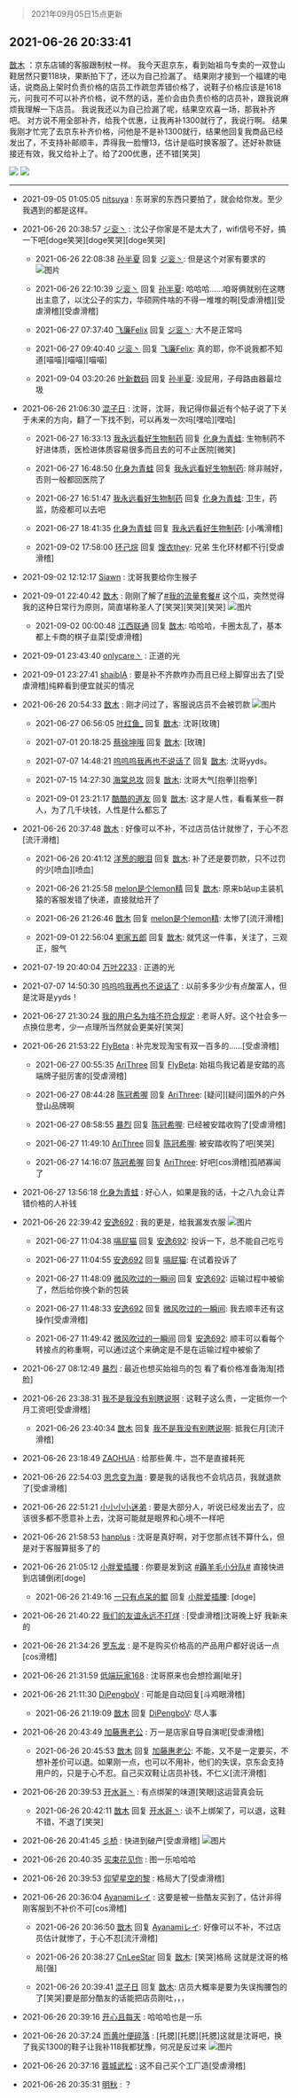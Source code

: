 > 2021年09月05日15点更新
<link rel="stylesheet" href="https://cdn.jsdelivr.net/gh/taotie6/sampleJSON@main/css/photo_show.css">


 ## 2021-06-26 20:33:41 

 [㪚木](https://www.coolapk.com/feed/28028799?shareKey=M2QxYTA1MmY1NzRhNjEzMTc4MTc~) ：京东店铺的客服跟制杖一样。
我今天逛京东，看到始祖鸟专卖的一双登山鞋居然只要118块，果断拍下了，还以为自己捡漏了。
结果刚才接到一个福建的电话，说商品上架时负责价格的店员工作疏忽弄错价格了，说鞋子价格应该是1618元，问我可不可以补齐价格，说不然的话，差价会由负责价格的店员补<!--break-->，跟我说麻烦我理解一下店员。
我说我还以为自己捡漏了呢，结果空欢喜一场，那我补齐吧。
对方说不用全部补齐，给我个优惠，让我再补1300就行了，我说行啊。
结果我刚才忙完了去京东补齐价格，问他是不是补1300就行，结果他回复我商品已经发出了，不支持补邮顺丰，弄得我一脸懵13，估计是临时换客服了。还好补款链接还有效，我又给补上了。给了200优惠，还不错[笑哭] 

<div class="album">
<img class="img-item" src="https://image.coolapk.com/feed/2021/0626/20/1081091_e8f6c6f7_0819_907@1080x903.jpeg" />
<img class="img-item" src="https://image.coolapk.com/feed/2021/0626/20/1081091_b8f9548b_0819_9072@743x2677.png" />
</div>

 ------- 

- 2021-09-05 01:05:05 [nitsuya](uid=1110951) : 东哥家的东西只要拍了，就会给你发。至少我遇到的都是这样。 

- 2021-06-26 20:38:57 [ジ衮丶](uid=494451) : 沈公子你家是不是太大了，wifi信号不好，搞一下吧[doge笑哭][doge笑哭][doge笑哭] 

    - 2021-06-26 22:08:38 [孙半夏](uid=1851173) 回复 [ジ衮丶](uid=494451): 但是这个对家有要求的 ![图片](https://image.coolapk.com/feed/2021/0626/22/1851173_6518_2424@828x1792.jpg)

    - 2021-06-26 22:10:39 [ジ衮丶](uid=494451) 回复 [孙半夏](uid=1851173): 哈哈哈……咱哥俩就别在这瞎出主意了，以沈公子的实力，华硕网件啥的不得一堆堆的啊[受虐滑稽][受虐滑稽][受虐滑稽] 

    - 2021-06-27 07:37:40 [飞廉Felix](uid=900024) 回复 [ジ衮丶](uid=494451): 大不是正常吗 

    - 2021-06-27 09:40:40 [ジ衮丶](uid=494451) 回复 [飞廉Felix](uid=900024): 真的耶，你不说我都不知道[喵喵][喵喵][喵喵] 

    - 2021-09-04 03:20:26 [叶新数码](uid=4087136) 回复 [孙半夏](uid=1851173): 没屁用，子母路由器最垃圾 

- 2021-06-26 21:06:30 [混子日](uid=1878276) : 沈哥，沈哥，我记得你最近有个帖子说了下关于未来的方向，翻了一下找不到，可以再发一次吗[嘿哈][嘿哈] 

    - 2021-06-27 16:33:13 [我永远看好生物制药](uid=3331493) 回复 [化身为青蛙](uid=1209189): 生物制药不好进体质，医检进体质容易很多而且去的可不止医院[微笑] 

    - 2021-06-27 16:48:50 [化身为青蛙](uid=1209189) 回复 [我永远看好生物制药](uid=3331493): 除非贼好，否则一般都回医院了 

    - 2021-06-27 16:51:47 [我永远看好生物制药](uid=3331493) 回复 [化身为青蛙](uid=1209189): 卫生，药监，防疫都可以去吧 

    - 2021-06-27 18:41:35 [化身为青蛙](uid=1209189) 回复 [我永远看好生物制药](uid=3331493): [小嘴滑稽] 

    - 2021-09-02 17:58:00 [环己烷](uid=181632) 回复 [馊衣they](uid=3626049): 兄弟  生化环材都不行[受虐滑稽] 

- 2021-09-02 12:12:17 [Siawn](uid=2472498) : 沈哥我要给你生猴子 

- 2021-09-01 22:40:42 [㪚木](uid=1081091) : 刚刚了解了<a class="feed-link-tag" href="/t/我的流量套餐?type=0">#我的流量套餐#</a> 这个瓜，突然觉得我的这种日常行为原则，简直堪称圣人了[笑哭][笑哭][笑哭] ![图片](https://image.coolapk.com/feed/2018/1217/07/1081091_1545003920_5732@216x196.gif)

    - 2021-09-02 00:00:48 [江西联通](uid=2441973) 回复 [㪚木](uid=1081091): 哈哈哈，卡圈太乱了，基本都上卡商的棋子韭菜[受虐滑稽] 

- 2021-09-01 23:43:40 [onlycare丶](uid=2110409) : 正道的光 

- 2021-09-01 23:27:41 [shaibIA](uid=11318047) : 要是补不齐款咋办而且已经上脚穿出去了[受虐滑稽]纯粹看到便宜就买的情况 

- 2021-06-26 20:54:33 [㪚木](uid=1081091) : 刚才问过了，客服说店员不会被罚款 ![图片](https://image.coolapk.com/feed/2021/0626/20/1081091_7e659fe3_2072_8227@757x1423.jpeg)

    - 2021-06-27 06:56:05 [叶红鱼_](uid=728808) 回复 [㪚木](uid=1081091): 沈哥[玫瑰] 

    - 2021-07-01 20:18:25 [蔡徐坤哦](uid=6614339) 回复 [㪚木](uid=1081091): [玫瑰] 

    - 2021-07-07 14:48:21 [呜呜呜我再也不说话了](uid=897110) 回复 [㪚木](uid=1081091): 沈哥yyds。 

    - 2021-07-15 14:27:30 [海棠总攻](uid=1184715) 回复 [㪚木](uid=1081091): 沈哥大气[抱拳][抱拳] 

    - 2021-09-01 23:21:17 [酷酷的道友](uid=3287840) 回复 [㪚木](uid=1081091): 这才是人性，看看某些一群人，为了几千块钱，人性是什么都忘了 

- 2021-06-26 20:37:48 [㪚木](uid=1081091) : 好像可以不补，不过店员估计就惨了，于心不忍[流汗滑稽] 

    - 2021-06-26 20:41:12 [洋葱的眼泪](uid=651045) 回复 [㪚木](uid=1081091): 补了还是要罚款，只不过罚的少[喷血][喷血] 

    - 2021-06-26 21:25:58 [melon是个lemon精](uid=2080744) 回复 [㪚木](uid=1081091): 原来b站up主装机猿的客服发错了快递，直接就给开了 

    - 2021-06-26 21:26:46 [㪚木](uid=1081091) 回复 [melon是个lemon精](uid=2080744): 太惨了[流汗滑稽] 

    - 2021-09-01 22:56:04 [劉家五郎](uid=2940886) 回复 [㪚木](uid=1081091): 就凭这一件事，关注了，三观正，服气 

- 2021-07-19 20:40:04 [万叶2233](uid=3145614) : 正道的光 

- 2021-07-07 14:50:30 [呜呜呜我再也不说话了](uid=897110) : 以前多多少少有点酸富人，但是沈哥是yyds！ 

- 2021-06-27 21:30:24 [我的用户名为啥不符合规定](uid=1114002) : 老哥人好。这个社会多一点换位思考，少一点理所当然就会更美好[笑哭] 

- 2021-06-26 21:53:22 [FlyBeta](uid=507156) : 补完发现淘宝有双一百多的……[受虐滑稽] 

    - 2021-06-27 00:55:35 [AriThree](uid=1560115) 回复 [FlyBeta](uid=507156): 始祖鸟我记着是安踏的高端牌子挺厉害的[受虐滑稽] 

    - 2021-06-27 08:44:28 [陈冠希喔](uid=992843) 回复 [AriThree](uid=1560115): [疑问][疑问]国外的户外登山品牌啊 

    - 2021-06-27 08:58:55 [暴烈](uid=3307053) 回复 [陈冠希喔](uid=992843): 已经被安踏收购了[受虐滑稽] 

    - 2021-06-27 11:49:10 [AriThree](uid=1560115) 回复 [陈冠希喔](uid=992843): 被安踏收购了吧[笑哭] 

    - 2021-06-27 14:16:07 [陈冠希喔](uid=992843) 回复 [AriThree](uid=1560115): 好吧[cos滑稽]孤陋寡闻了 

- 2021-06-27 13:56:18 [化身为青蛙](uid=1209189) : 好心人，如果是我的话，十之八九会让弄错价格的人补钱 

- 2021-06-26 22:39:42 [安逸692](uid=1171740) : 我的更是，给我漏发衣服 ![图片](https://image.coolapk.com/feed/2021/0626/22/1171740_44b91681_8380_9886@1080x2400.jpeg)

    - 2021-06-27 11:04:38 [嗝屁猫](uid=1169961) 回复 [安逸692](uid=1171740): 投诉一下，总不能自己吃亏 

    - 2021-06-27 11:04:55 [安逸692](uid=1171740) 回复 [嗝屁猫](uid=1169961): 在试着投诉了 

    - 2021-06-27 11:48:09 [微风吹过的一瞬间](uid=1838716) 回复 [安逸692](uid=1171740): 运输过程中被偷了，然后给你换个新的包装 

    - 2021-06-27 11:48:33 [安逸692](uid=1171740) 回复 [微风吹过的一瞬间](uid=1838716): 我去顺丰还有这操作[受虐滑稽] 

    - 2021-06-27 11:49:42 [微风吹过的一瞬间](uid=1838716) 回复 [安逸692](uid=1171740): 顺丰可以看每个转接点的称重啊，可以通过这个来确定是不是在运输过程中被偷了 

- 2021-06-27 08:12:49 [暴烈](uid=3307053) : 最近也想买始祖鸟的包  看了看价格准备海淘[捂脸] 

- 2021-06-26 23:38:31 [我不是我没有别瞎说啊](uid=2231912) : 这鞋子这么贵，一定抵你一个月工资吧[受虐滑稽] 

    - 2021-06-26 23:40:34 [㪚木](uid=1081091) 回复 [我不是我没有别瞎说啊](uid=2231912): 抵我仨月[流汗滑稽] 

- 2021-06-26 23:18:49 [ZAOHUA](uid=1930793) : 给那些黄.牛，岂不是直接耗死 

- 2021-06-26 22:54:03 [思念变为海](uid=3297485) : 要是我的话我也不会坑店员，我就退款了[受虐滑稽] 

- 2021-06-26 22:51:21 [小小小小迷弟](uid=4594775) : 要是大部分人，听说已经发出去了，应该很多都不愿意补上去，沈哥可能就是眼界和心境不一样吧 

- 2021-06-26 21:58:53 [hanplus](uid=699112) : 沈哥是真好啊，对于您那点钱不算什么，但是对于客服算挺多了的 

- 2021-06-26 21:05:12 [小胖爱插腰](uid=1631897) : 你要是发到这 <a class="feed-link-tag" href="/t/薅羊毛小分队?type=0">#薅羊毛小分队#</a> 直接快进到店铺倒闭[doge] 

    - 2021-06-26 21:49:16 [一只有点呆的鲲](uid=5597843) 回复 [小胖爱插腰](uid=1631897): [doge] 

- 2021-06-26 21:40:22 [我们的友谊永远不打烊](uid=2688143) : [受虐滑稽]沈哥晚上好 我新来的 

- 2021-06-26 21:34:26 [罗东龙](uid=443655) : 是不是购买价格高的产品用户都好说话一点[cos滑稽] 

- 2021-06-26 21:31:59 [低端玩家168](uid=3759433) : 沈哥原来也会想捡漏[呲牙] 

- 2021-06-26 21:11:30 [DiPengboV](uid=1023920) : 可能是自动回复[斗鸡眼滑稽] 

    - 2021-06-26 21:19:09 [㪚木](uid=1081091) 回复 [DiPengboV](uid=1023920): 尽人事 

- 2021-06-26 20:43:49 [加藤惠老公](uid=1266680) : 万一是店家自导自演呢[受虐滑稽] 

    - 2021-06-26 20:45:53 [㪚木](uid=1081091) 回复 [加藤惠老公](uid=1266680): 不能，又不是一定要买，不想补差价可以退。如果刚一点，也可以不用补，他们的失误，京东会支持用户的，只是于心不忍。自己买双鞋让店员补钱，不仁义[流汗滑稽] 

- 2021-06-26 20:39:53 [开水哥丶](uid=608451) : 有点绑架的味道[笑眼]这运营真会玩 

    - 2021-06-26 20:42:11 [㪚木](uid=1081091) 回复 [开水哥丶](uid=608451): 谈不上绑架了，可以退，这鞋不错，不退了[笑哭] 

- 2021-06-26 20:41:45 [彡桥](uid=3740933) : 快进到破产[受虐滑稽] ![图片](https://image.coolapk.com/feed/2021/0626/20/3740933_9f76e241_1303_2344@1392x925.jpeg)

- 2021-06-26 20:40:35 [买束花见你](uid=3717339) : 图一乐哈哈哈 

- 2021-06-26 20:39:53 [仰望星空的黎](uid=1961388) : 格局大了[受虐滑稽] 

- 2021-06-26 20:36:04 [Ayanamiレイ](uid=3358558) : 这要是被一些酷友买到了，估计非得刚客服到不补价不可[cos滑稽] 

    - 2021-06-26 20:36:50 [㪚木](uid=1081091) 回复 [Ayanamiレイ](uid=3358558): 好像可以不补，不过店员估计就惨了，于心不忍[流汗滑稽] 

    - 2021-06-26 20:38:27 [CnLeeStar](uid=2416169) 回复 [㪚木](uid=1081091): [笑哭]格局 这就是沈哥的格局[强] 

    - 2021-06-26 20:39:41 [混子日](uid=1878276) 回复 [㪚木](uid=1081091): 店员大概率是要为失误掏腰包的了[笑哭]要是部分酷友的话能把店员刚吐，，， 

- 2021-06-26 20:39:16 [开心且每天](uid=1578393) : 哈哈哈也是一乐 

- 2021-06-26 20:37:24 [而黄叶便碎落](uid=2845514) : [托腮][托腮][托腮]这就是沈哥吧，换了我买1300的鞋子让我补118我都犹豫，何况是反过来 ![图片](https://image.coolapk.com/feed/2021/0501/08/1834839_f12536a3_8840_2367@376x480.gif)

- 2021-06-26 20:37:16 [蓉城武松](uid=2335991) : 这不自己买个工厂造[受虐滑稽] 

- 2021-06-26 20:35:31 [明秋](uid=554622) : ？ 

